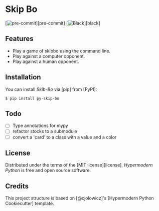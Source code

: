 # Skip Bo

[![pre-commit](https://img.shields.io/badge/pre--commit-enabled-brightgreen?logo=pre-commit&logoColor=white)][pre-commit]
[![Black](https://img.shields.io/badge/code%20style-black-000000.svg)][black]

## Features

- Play a game of skibbo using the command line.
- Play against a computer opponent.
- Play against a human opponent.

## Installation

You can install _Skib-Bo_ via [pip] from [PyPI]:

```console
$ pip install py-skip-bo
```

## Todo

- [ ] Type annotations for mypy
- [ ] refactor stocks to a submodule
- [ ] convert a 'card' to a class with a value and a color

## License

Distributed under the terms of the [MIT license][license],
_Hypermodern Python_ is free and open source software.

## Credits

This project structure is based on [@cjolowicz]'s [Hypermodern Python Cookiecutter] template.
